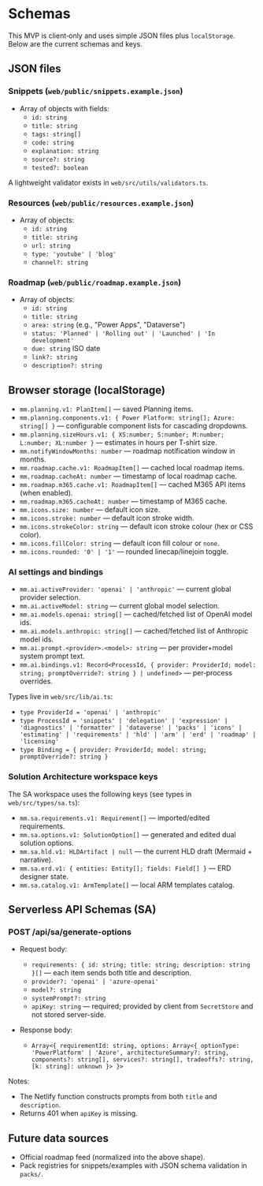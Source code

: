 # Schemas

This MVP is client‑only and uses simple JSON files plus `localStorage`. Below are the current schemas and keys.

## JSON files

### Snippets (`web/public/snippets.example.json`)

- Array of objects with fields:
  - `id: string`
  - `title: string`
  - `tags: string[]`
  - `code: string`
  - `explanation: string`
  - `source?: string`
  - `tested?: boolean`

A lightweight validator exists in `web/src/utils/validators.ts`.

### Resources (`web/public/resources.example.json`)

- Array of objects:
  - `id: string`
  - `title: string`
  - `url: string`
  - `type: 'youtube' | 'blog'`
  - `channel?: string`

### Roadmap (`web/public/roadmap.example.json`)

- Array of objects:
  - `id: string`
  - `title: string`
  - `area: string` (e.g., "Power Apps", "Dataverse")
  - `status: 'Planned' | 'Rolling out' | 'Launched' | 'In development'`
  - `due: string` ISO date
  - `link?: string`
  - `description?: string`

## Browser storage (localStorage)

- `mm.planning.v1: PlanItem[]` — saved Planning items.
- `mm.planning.components.v1: { Power Platform: string[]; Azure: string[] }` — configurable component lists for cascading dropdowns.
- `mm.planning.sizeHours.v1: { XS:number; S:number; M:number; L:number; XL:number }` — estimates in hours per T‑shirt size.
- `mm.notifyWindowMonths: number` — roadmap notification window in months.
- `mm.roadmap.cache.v1: RoadmapItem[]` — cached local roadmap items.
- `mm.roadmap.cacheAt: number` — timestamp of local roadmap cache.
- `mm.roadmap.m365.cache.v1: RoadmapItem[]` — cached M365 API items (when enabled).
- `mm.roadmap.m365.cacheAt: number` — timestamp of M365 cache.
- `mm.icons.size: number` — default icon size.
- `mm.icons.stroke: number` — default icon stroke width.
- `mm.icons.strokeColor: string` — default icon stroke colour (hex or CSS color).
- `mm.icons.fillColor: string` — default icon fill colour or `none`.
- `mm.icons.rounded: '0' | '1'` — rounded linecap/linejoin toggle.

### AI settings and bindings

- `mm.ai.activeProvider: 'openai' | 'anthropic'` — current global provider selection.
- `mm.ai.activeModel: string` — current global model selection.
- `mm.ai.models.openai: string[]` — cached/fetched list of OpenAI model ids.
- `mm.ai.models.anthropic: string[]` — cached/fetched list of Anthropic model ids.
- `mm.ai.prompt.<provider>.<model>: string` — per provider+model system prompt text.
- `mm.ai.bindings.v1: Record<ProcessId, { provider: ProviderId; model: string; promptOverride?: string } | undefined>` — per‑process overrides.

Types live in `web/src/lib/ai.ts`:

- `type ProviderId = 'openai' | 'anthropic'`
- `type ProcessId = 'snippets' | 'delegation' | 'expression' | 'diagnostics' | 'formatter' | 'dataverse' | 'packs' | 'icons' | 'estimating' | 'requirements' | 'hld' | 'arm' | 'erd' | 'roadmap' | 'licensing'`
- `type Binding = { provider: ProviderId; model: string; promptOverride?: string }`

### Solution Architecture workspace keys

The SA workspace uses the following keys (see types in `web/src/types/sa.ts`):

- `mm.sa.requirements.v1: Requirement[]` — imported/edited requirements.
- `mm.sa.options.v1: SolutionOption[]` — generated and edited dual solution options.
- `mm.sa.hld.v1: HLDArtifact | null` — the current HLD draft (Mermaid + narrative).
- `mm.sa.erd.v1: { entities: Entity[]; fields: Field[] }` — ERD designer state.
- `mm.sa.catalog.v1: ArmTemplate[]` — local ARM templates catalog.

## Serverless API Schemas (SA)

### POST /api/sa/generate-options

- Request body:
  - `requirements: { id: string; title: string; description: string }[]` — each item sends both title and description.
  - `provider?: 'openai' | 'azure-openai'`
  - `model?: string`
  - `systemPrompt?: string`
  - `apiKey: string` — required; provided by client from `SecretStore` and not stored server-side.

- Response body:
  - `Array<{
        requirementId: string,
        options: Array<{
          optionType: 'PowerPlatform' | 'Azure',
          architectureSummary?: string,
          components?: string[],
          services?: string[],
          tradeoffs?: string,
          [k: string]: unknown
        }>
      }>`

Notes:
- The Netlify function constructs prompts from both `title` and `description`.
- Returns 401 when `apiKey` is missing.

## Future data sources

- Official roadmap feed (normalized into the above shape).
- Pack registries for snippets/examples with JSON schema validation in `packs/`.
